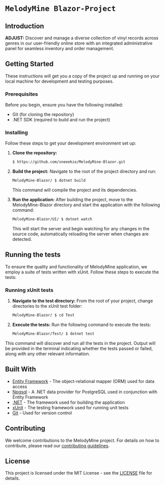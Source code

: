 # `MelodyMine Blazor-Project`

## Introduction

**ADJUST:**
Discover and manage a diverse collection of vinyl records across genres in our user-friendly online store with an integrated administrative panel for seamless inventory and order management.

## Getting Started

These instructions will get you a copy of the project up and running on your local machine for development and testing purposes.

### Prerequisites

Before you begin, ensure you have the following installed:
- Git (for cloning the repository)
- .NET SDK (required to build and run the project)

### Installing

Follow these steps to get your development environment set up:

1. **Clone the repository:**
   ```bash
   $ https://github.com/sneeekie/MelodyMine-Blazor.git
   ```
2. **Build the project:**
   Navigate to the root of the project directory and run:
   ```bash
   MelodyMine-Blazor/ $ dotnet build
   ```
   This command will compile the project and its dependencies.

3. **Run the application:**
   After building the project, move to the MelodyMine-Blazor directory and start the application with the following command:
   ```bash
   MelodyMine-Blazor/UI/ $ dotnet watch
   ```
   This will start the server and begin watching for any changes in the source code, automatically reloading the server when changes are detected.

## Running the tests

To ensure the quality and functionality of MelodyMine application, we employ a suite of tests written with xUnit. Follow these steps to execute the tests:

### Running xUnit tests

1. **Navigate to the test directory:**
   From the root of your project, change directories to the xUnit test folder:

   ```bash
   MelodyMine-Blazor/ $ cd Test
   ```
2. **Execute the tests:**
   Run the following command to execute the tests:
   ```bash
   MelodyMine-Blazor/Test/ $ dotnet test
   ```
This command will discover and run all the tests in the project. Output will be provided in the terminal indicating whether the tests passed or failed, along with any other relevant information.

## Built With

* [Entity Framework](https://docs.microsoft.com/en-us/ef/) - The object-relational mapper (ORM) used for data access
* [Npgsql](http://www.npgsql.org/) - A .NET data provider for PostgreSQL used in conjunction with Entity Framework
* [.NET](https://dotnet.microsoft.com/) - The framework used for building the application
* [xUnit](https://xunit.net/) - The testing framework used for running unit tests
* [Git](https://git-scm.com/) - Used for version control

## Contributing

We welcome contributions to the MelodyMine project. For details on how to contribute, please read our [contributing guidelines](docs/CONTRIBUTING.md).

## License

This project is licensed under the MIT License - see the [LICENSE](LICENSE) file for details.
